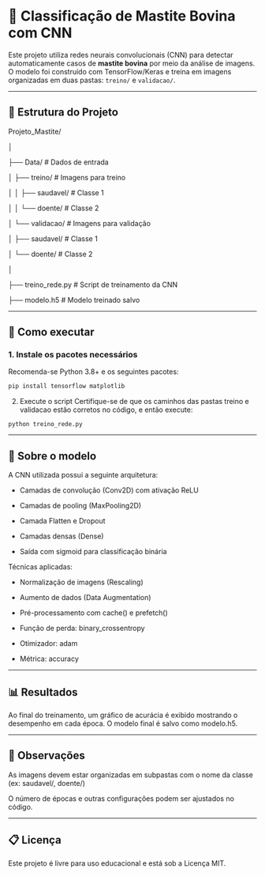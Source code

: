 # 📄 Classificação de Mastite Bovina com CNN

Este projeto utiliza redes neurais convolucionais (CNN) para detectar automaticamente casos de **mastite bovina** por meio da análise de imagens.  
O modelo foi construído com TensorFlow/Keras e treina em imagens organizadas em duas pastas: `treino/` e `validacao/`.

---

## 📂 Estrutura do Projeto

Projeto_Mastite/

│

├── Data/ # Dados de entrada

│ ├── treino/ # Imagens para treino

│ │ ├── saudavel/ # Classe 1

│ │ └── doente/ # Classe 2

│ └── validacao/ # Imagens para validação

│ ├── saudavel/ # Classe 1

│ └── doente/ # Classe 2

│

├── treino_rede.py # Script de treinamento da CNN

├── modelo.h5 # Modelo treinado salvo

---

## 🚀 Como executar

### 1. Instale os pacotes necessários

Recomenda-se Python 3.8+ e os seguintes pacotes:

```bash
pip install tensorflow matplotlib
```

2. Execute o script
Certifique-se de que os caminhos das pastas treino e validacao estão corretos no código, e então execute:
```
python treino_rede.py
```
---

## 🧠 Sobre o modelo
A CNN utilizada possui a seguinte arquitetura:

* Camadas de convolução (Conv2D) com ativação ReLU

* Camadas de pooling (MaxPooling2D)

* Camada Flatten e Dropout

* Camadas densas (Dense)

* Saída com sigmoid para classificação binária

Técnicas aplicadas:
* Normalização de imagens (Rescaling)

* Aumento de dados (Data Augmentation)

* Pré-processamento com cache() e prefetch()

* Função de perda: binary_crossentropy

* Otimizador: adam

* Métrica: accuracy

---

## 📊 Resultados
Ao final do treinamento, um gráfico de acurácia é exibido mostrando o desempenho em cada época.
O modelo final é salvo como modelo.h5.

---

## 📝 Observações
As imagens devem estar organizadas em subpastas com o nome da classe (ex: saudavel/, doente/)

O número de épocas e outras configurações podem ser ajustados no código.

---

## 📋 Licença
Este projeto é livre para uso educacional e está sob a Licença MIT.
